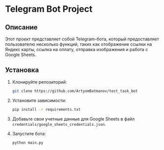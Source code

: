 # Telegram Bot Project

## Описание

Этот проект представляет собой Telegram-бота, который предоставляет пользователю несколько функций, таких как отображение ссылки на Яндекс карты, ссылка на оплату, отправка изображения и работа с Google Sheets.


## Установка

1. Клонируйте репозиторий:

    ```bash
    git clone https://github.com/ArtyomBatmanov/test_task_bot
    ```

2. Установите зависимости:

    ```bash
    pip install -r requirements.txt
    ```

3. Добавьте свои учетные данные для Google Sheets в файл `credentials/google_sheets_credentials.json`.

4. Запустите бота:

    ```bash
    python main.py
    ```